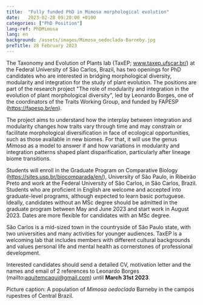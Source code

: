 ```yaml
---
title:  "Fully funded PhD in Mimosa morphological evolution"
date:   2023-02-28 09:20:00 +0100
categories: ["PhD Position"]
lang-ref: PhDMimosa
lang: en
background: /assets/images/Mimosa_oedoclada-Barneby.jpg
preTitle: 28 February 2023
---
```


The Taxonomy and Evolution of Plants lab (TaxEP; www.taxep.ufscar.br/) at the Federal University of São Carlos, Brazil, has two openings for PhD candidates who are interested in bridging morphological diversity, modularity and integration for the study of plant evolution. The positions are part of the research project "The role of modularity and integration in the evolution of plant morphological diversity", led by Leonardo Borges, one of the coordinators of the Traits Working Group, and funded by FAPESP (https://fapesp.br/en).

The project aims to understand how the interplay between integration and modularity changes how traits vary through time and may constrain or facilitate morphological diversification in face of ecological opportunities, such as those available in new biomes. For that, it will use the genus *Mimosa* as a model to answer if and how variations in modularity and integration patterns shaped plant disparification, particularly after lineage biome transitions.

Students will enroll in the Graduate Program on Comparative Biology (https://sites.usp.br/biocomparada/en/), University of São Paulo, in Ribeirão Preto and work at the Federal University of São Carlos, in São Carlos, Brazil. Students who are proficient in English are welcome and accepted into graduate-level programs, although expected to learn basic portuguese. Ideally, candidates without an MSc degree should be admitted in the graduate program between May and June 2023 and start work in August 2023. Dates are more flexible for candidates with an MSc degree.

São Carlos is a mid-sized town in the countryside of São Paulo state, with two universities and many activities for younger audiences. TaxEP is a welcoming lab that includes members with different cultural backgrounds and values personal life and mental health as cornerstones of professional development.

Interested candidates should send a detailed CV, motivation letter and the names and email of 2 references to Leonardo Borges (mailto:aquitemcaqui@gmail.com) until **March 31st 2023**.


Picture caption: A population of *Mimosa oedoclada* Barneby in the campos rupestres of Central Brazil.